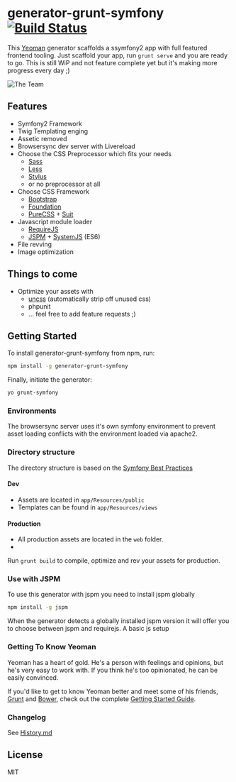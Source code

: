 # generator-grunt-symfony [![Build Status](https://secure.travis-ci.org/bezoerb/generator-grunt-symfony.png?branch=master)](https://travis-ci.org/bezoerb/generator-grunt-symfony)

This [Yeoman](http://yeoman.io) generator scaffolds a ssymfony2 app with full featured frontend tooling. 
Just scaffold your app, run `grunt serve` and you are ready to go. This is still WiP and not feature complete yet but it's making more progress every day ;)

![The Team](https://raw.github.com/bezoerb/generator-grunt-symfony/master/app/templates/img/yo-grunt-bower-symfony.png)

## Features
* Symfony2 Framework
* Twig Templating enging
* Assetic removed
* Browsersync dev server with Livereload
* Choose the CSS Preprocessor which fits your needs
  - [Sass](http://sass-lang.com/)
  - [Less](http://lesscss.org)
  - [Stylus](http://learnboost.github.io/stylus/)
  - or no preprocessor at all
* Choose CSS Framework
  * [Bootstrap](http://getbootstrap.com)
  * [Foundation](http://foundation.zurb.com)
  * [PureCSS](http://purecss.io) + [Suit](https://suitcss.github.io)
* Javascript module loader
  * [RequireJS](http://requirejs.org/)
  * [JSPM](http://jspm.io/) + [SystemJS](https://github.com/systemjs/systemjs) (ES6)
* File revving
* Image optimization

## Things to come
* Optimize your assets with
  * [uncss](https://github.com/addyosmani/grunt-uncss) (automatically strip off unused css)
  * phpunit
  * ... feel free to add feature requests ;)

## Getting Started

To install generator-grunt-symfony from npm, run:

```bash
npm install -g generator-grunt-symfony
```

Finally, initiate the generator:

```bash
yo grunt-symfony
```

### Environments
The browsersync server uses it's own symfony environment to prevent asset loading conflicts with the environment loaded via apache2. 

### Directory structure
The directory structure is based on the [Symfony Best Practices](http://symfony.com/doc/current/best_practices/index.html)
#### Dev
* Assets are located in `app/Resources/public` 
* Templates can be found in `app/Resources/views` 
#### Production
* All production assets are located in the `web` folder.
* 
Run `grunt build` to compile, optimize and rev your assets for production.

### Use with JSPM 
To use this generator with jspm you need to install jspm globally
```bash
npm install -g jspm
```
When the generator detects a globally installed jspm version it will offer you to choose between jspm and requirejs.
A basic js setup 


### Getting To Know Yeoman

Yeoman has a heart of gold. He's a person with feelings and opinions, but he's very easy to work with. If you think he's too opinionated, he can be easily convinced.

If you'd like to get to know Yeoman better and meet some of his friends, [Grunt](http://gruntjs.com) and [Bower](http://bower.io), check out the complete [Getting Started Guide](https://github.com/yeoman/yeoman/wiki/Getting-Started).

### Changelog

See [History.md](History.md)

## License

MIT
